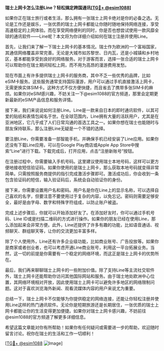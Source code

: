 **瑞士上网卡怎么注册Line？轻松搞定跨国通讯[[TG💪+ @esim1088](https://t.me/s/esim1088)]**

如果你正在瑞士旅行或者生活，那么拥有一张瑞士上网卡绝对是你的必备之选。无论是工作还是娱乐，一张优质的瑞士上网卡都能让你随时随地保持网络连接，享受高速稳定的上网体验。而在享受网络便利的同时，你是否也想尝试使用一款风靡全球的通讯软件——Line呢？本文将为你详细介绍如何在瑞士注册并使用Line。

首先，让我们来了解一下瑞士上网卡的基本情况。瑞士作为欧洲的一个富裕国家，其通信网络覆盖非常完善。无论是大城市如苏黎世、日内瓦，还是小城镇和乡村地区，基本都能享受到良好的网络服务。对于游客而言，选择一张合适的瑞士上网卡可以帮助你在瑞士期间轻松上网，而不用为高昂的漫游费用发愁。

现在市面上有许多提供瑞士上网卡的服务商，其中不乏一些优秀的品牌，比如eSIM卡服务。这些服务通常支持国际漫游，用户可以通过手机直接激活上网卡，无需更换实体SIM卡。这种方式不仅方便快捷，而且省去了携带多张SIM卡的麻烦。如果你对eSIM感兴趣，不妨关注一下@esim1088的官方频道，那里会定期更新最新的eSIM产品信息和服务详情。

接下来，我们来说说如何注册Line。Line是一款来自日本的即时通讯软件，以其可爱的贴纸和表情包闻名于世。在全球范围内，Line拥有大量的活跃用户，尤其是在亚洲地区，它几乎成了人们日常沟通的首选工具之一。如果你想在瑞士也能随时与朋友保持联系，那么注册Line无疑是一个不错的选择。

要注册Line，你需要准备一部智能手机，并确保手机已经安装了Line应用。如果你还没有下载Line应用，可以在Google Play商店或Apple App Store中搜索“Line”进行下载。下载完成后，打开应用，点击“注册新账号”按钮。

在注册过程中，你需要输入手机号码。这里建议使用瑞士本地号码，这样可以更方便地接收短信验证码。如果你使用的是瑞士上网卡，那么获取本地号码就变得非常简单。只需按照服务商提供的指引完成激活步骤即可。激活成功后，你会收到一条包含验证码的短信，输入验证码后，系统会自动验证你的身份。

接下来，你需要设置用户名和密码。用户名是你在Line上的显示名称，可以选择自己喜欢的名字，但要注意不要使用过于复杂的内容，以免忘记。密码则需要足够安全，最好是由字母、数字和特殊字符组成，以防止账户被盗。

完成上述步骤后，你就可以开始添加好友了。在添加好友时，你可以通过手机号码、Line ID或是扫描二维码的方式进行操作。如果你的朋友已经在使用Line，那么添加起来会非常方便。此外，Line还提供了许多有趣的功能，比如语音通话、视频聊天、群组聊天等，让你的交流更加丰富多样。

除了个人使用外，Line还有许多企业级功能，比如商业账号、广告投放等。如果你是商家或者创业者，也可以考虑开通Line商业账号，利用这一平台拓展业务。当然，这一切的前提是你需要有一个稳定的网络环境，而这正是瑞士上网卡的优势所在。

最后，我们再来聊聊瑞士上网卡的一些附加价值。除了支持Line等主流社交软件外，瑞士上网卡还能帮助你访问其他国际网站和服务。由于瑞士地处欧洲中心位置，其网络环境相对开放，因此使用瑞士上网卡可以避免许多地区的网络限制问题。这对于喜欢浏览海外新闻、观看流媒体内容的用户来说尤为重要。

总结一下，瑞士上网卡不仅能够为你提供稳定的网络连接，还能让你轻松注册并使用Line这样的热门通讯软件。无论你是短期旅游还是长期居住，一张优质的瑞士上网卡都能让你的生活变得更加便捷。如果你对瑞士上网卡感兴趣，不妨前往@esim1088的官方频道了解更多详细信息。

希望这篇文章能对你有所帮助！如果你有任何疑问或需要进一步的帮助，欢迎随时留言讨论。祝你在瑞士的生活和工作一切顺利！

[[TG💪+ @esim1088](https://t.me/s/esim1088) ![Image](https://i.postimg.cc/4NQfJmqS/Snipaste-2025-05-13-00-14-12.png)]